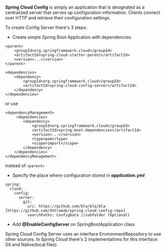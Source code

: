 **Spring Cloud Config** is simply an application that is designated as a centralized server that serves up configuration information.
Clients connect over HTTP and retrieve their configuration settings.

To create Config Server there's 3 steps:
- Create simple Spring Boot Application with dependencies:
```
<parent>
    <groupId>org.springframework.cloud</groupId>
    <artifactId>spring-cloud-starter-parent</artifactId>
    <version>...</version>
</parent>
	
<dependencies>
    <dependency>
        <groupId>org.springframework.cloud</groupId>
        <artifactId>spring-cloud-config-server</artifactId>
    </dependency>
</dependencies>
```
or use
```
<dependencyManagement>
     <dependencies>
        <dependency>
            <groupId>org.springframework.cloud</groupId>
            <artifactId>spring-boot-dependencies</artifactId>
            <version>...</version>
            <type>pom</type>
            <scope>import</scope>
        </dependency>
    </dependencies>
</dependencyManagement>
```
instead of `<parent>`
- Specify the place where configuration stored in **_application.yml_**
```
spring:
  cloud:
    config:
      server:
        git:
          uri: https://github.com/bla/bla/bla [https://github.com/Shtramak/spring-cloud-config-repo]
          searchPaths: ConfigData //subfolder (Optional)
```
- Add **@EnableConfigServer** on SpringBootApplication class

Spring Cloud Config Server uses an interface EnvironmentRepository to use other sources. 
In Spring Cloud there's 2 implementations for this interface: Git and Native(local files)
